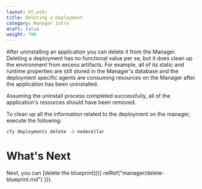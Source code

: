 ```yaml
---
layout: bt_wiki
title: Deleting a Deployment
category: Manager Intro
draft: false
weight: 700
---
```


After uninstalling an application you can delete it from the Manager. Deleting a deployment has no functional value per se, but it does clean up the environment from excess artifacts. For example, all of its static and runtime properties are still stored in the Manager's database and the deployment specific agents are consuming resources on the Manager after the application has been uninstalled.

Assuming the uninstall process completed successfully, all of the application's resources should have been removed.

To clean up all the information related to the deployment on the manager, execute the following:

```bash
cfy deployments delete -d nodecellar
```

# What's Next

Next, you can [delete the blueprint]({{ relRef("manager/delete-blueprint.md") }}).
